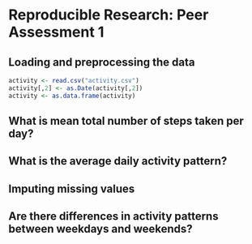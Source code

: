 # Reproducible Research: Peer Assessment 1


## Loading and preprocessing the data

```r
activity <- read.csv("activity.csv")
activity[,2] <- as.Date(activity[,2])
activity <- as.data.frame(activity)
```


## What is mean total number of steps taken per day?


## What is the average daily activity pattern?



## Imputing missing values



## Are there differences in activity patterns between weekdays and weekends?
